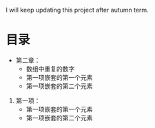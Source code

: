 I will keep updating this project after autumn term.
# 目录
- 第二章：
    - 数组中重复的数字
    - 第一项嵌套的第一个元素
    - 第一项嵌套的第二个元素
1. 第一项：
    - 第一项嵌套的第一个元素
    - 第一项嵌套的第二个元素
